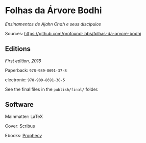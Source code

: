 Folhas da Árvore Bodhi
==============

*Ensinamentos de Ajahn Chah e seus discípulos*

Sources: <https://github.com/profound-labs/folhas-da-arvore-bodhi>

## Editions

*First edition, 2016*

Paperback: `978-989-8691-37-8`

electronic: `978-989-8691-38-5`

See the final files in the `publish/final/` folder.

## Software

Mainmatter: LaTeX

Cover: Scribus

Ebooks: [Prophecy](https://github.com/profound-labs/prophecy)




